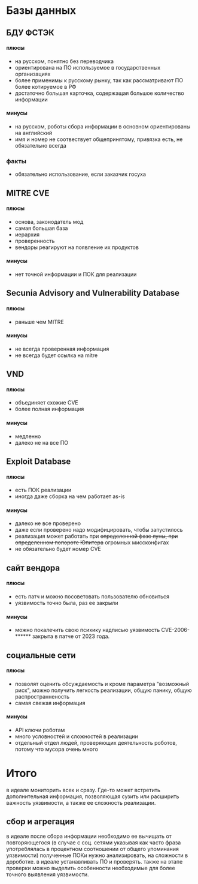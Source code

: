 # Базы данных
## БДУ ФСТЭК 
#### плюсы
* на русском, понятно без переводчика
* ориентирована на ПО используемое в государственных организациях
* более применимы к русскому рынку, так как рассматривают ПО более котируемое в РФ
* достаточно большая карточка, содержащая большое количество информации

#### минусы
* на русском, роботы сбора информации в основном ориентированы на английский
* имя и номер не соотвествует общепринятому, привязка есть, не обязательно всегда

### факты
* обязательно использование, если заказчик госуха

## MITRE CVE 
#### плюсы 
* основа, законодатель мод
* самая большая база
* иерархия
* проверенность
* вендоры реагируют на появление их продуктов
#### минусы
* нет точной информации и ПОК для реализации

## Secunia Advisory and Vulnerability Database
#### плюсы
* раньше чем MITRE
#### минусы
* не всегда проверенная информация
* не всегда будет ссылка на mitre

## VND
#### плюсы 
* объединяет схожие CVE
* более полная информация
#### минусы
* медленно
* далеко не на все ПО

## Exploit Database
#### плюсы 
* есть ПОК реализации
* иногда даже сборка на чем работает as-is
#### минусы
* далеко не все проверено
* даже если проверено надо модифицировать, чтобы запустилось
* реализация может работать при ~~определенной фазе луны, при определенном попороте Юпитера~~ огромных миссконфигах
* не обязательно будет номер CVE

## сайт вендора
#### плюсы
* есть патч и можно посоветовать пользователю обновиться
* уязвимость точно была, раз ее закрыли
#### минусы
* можно покалечить свою психику надписью уязвимость CVE-2006-****** закрыта в патче от 2023 года.

## социальные сети
#### плюсы
* позволят оценить обсуждаемость и кроме параметра "возможный риск", можно получить легкость реализации, общую панику, общую распространненость
* самая свежая информация
#### минусы
* API ключи роботам
* много условностей и сложностей в реализации
* отдельный отдел людей, проверяющих деятельность роботов, потому что мусора очень много

# Итого
в идеале мониторить всех и сразу. Где-то может встретить дополнительная информация, позволяющая сузить или расширить важность уязвимости, а также ее сложность реализации. 

## сбор и агрегация
в идеале после сбора информации необходимо ее вычищать от повторяющегося (в случае с соц. сетями указывая как часто фраза употреблялась в процентном соотношении от общего упоминания уязвимости)
полученные ПОКи нужно анализировать, на сложности в дороботке.
в идеале устанавливать ПО и проверять.
также на этапе проверки можно выделить особенности необходимые для более точного выявления уязвимости.